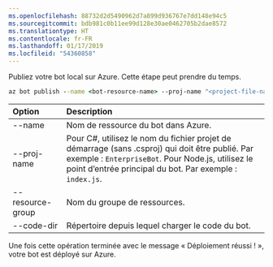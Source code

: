 ```yaml
---
ms.openlocfilehash: 88732d2d5490962d7a899d936767e7dd148e94c5
ms.sourcegitcommit: bdb981c0b11ee99d128e30ae0462705b2dae8572
ms.translationtype: HT
ms.contentlocale: fr-FR
ms.lasthandoff: 01/17/2019
ms.locfileid: "54360858"
---
```

Publiez votre bot local sur Azure. Cette étape peut prendre du temps.

```cmd
az bot publish --name <bot-resource-name> --proj-name "<project-file-name>" --resource-group <resource-group-name> --code-dir <directory-path> --verbose --version v4
```

| Option | Description |
|:---|:---|
| --name | Nom de ressource du bot dans Azure. |
| --proj-name | Pour C#, utilisez le nom du fichier projet de démarrage (sans .csproj) qui doit être publié. Par exemple : `EnterpriseBot`. Pour Node.js, utilisez le point d’entrée principal du bot. Par exemple : `index.js`. |
| --resource-group | Nom du groupe de ressources. |
| --code-dir | Répertoire depuis lequel charger le code du bot. |

Une fois cette opération terminée avec le message « Déploiement réussi ! », votre bot est déployé sur Azure.